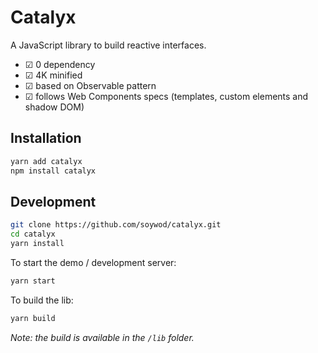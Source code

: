 # Catalyx

A JavaScript library to build reactive interfaces.

  - ☑ 0 dependency
  - ☑ 4K minified
  - ☑ based on Observable pattern
  - ☑ follows Web Components specs (templates, custom elements and shadow DOM)

## Installation

```bash
yarn add catalyx
npm install catalyx
```


## Development

```bash
git clone https://github.com/soywod/catalyx.git
cd catalyx
yarn install
```

To start the demo / development server:

```bash
yarn start
```

To build the lib:

```bash
yarn build
```

*Note: the build is available in the `/lib` folder.*
